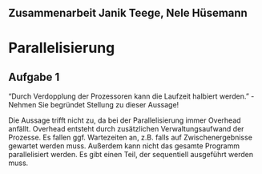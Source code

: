 ## Zusammenarbeit Janik Teege, Nele Hüsemann

# Parallelisierung
## Aufgabe 1

“Durch Verdopplung der Prozessoren kann die Laufzeit halbiert werden.” - Nehmen Sie begründet Stellung zu dieser Aussage!

Die Aussage trifft nicht zu, da bei der Parallelisierung immer Overhead anfällt. Overhead entsteht durch zusätzlichen Verwaltungsaufwand der Prozesse. Es fallen ggf. Wartezeiten an, z.B. falls auf Zwischenergebnisse gewartet werden muss.
Außerdem kann nicht das gesamte Programm parallelisiert werden. Es gibt einen Teil, der sequentiell ausgeführt werden muss.
